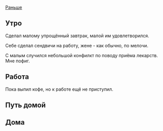 [Раньше](2019.12.02.md)  
## Утро
Сделал малому упрощённый завтрак, малой им удовлетворился.

Себе сделал сендвичи на работу, жене - как обычно, по мелочи.

С малым случился небольшой конфилкт по поводу приёма лекарств. Мне пофиг.
## Работа
Пока выпил кофе, но к работе ещё не приступил.
## Путь домой
## Дома